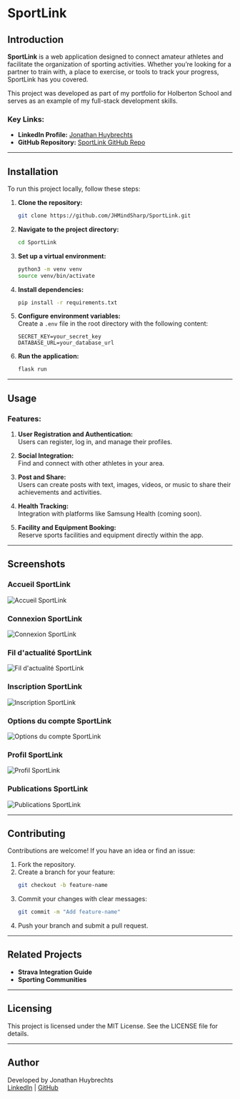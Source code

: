
# SportLink

## Introduction
**SportLink** is a web application designed to connect amateur athletes and facilitate the organization of sporting activities. Whether you’re looking for a partner to train with, a place to exercise, or tools to track your progress, SportLink has you covered.

This project was developed as part of my portfolio for Holberton School and serves as an example of my full-stack development skills.

### Key Links:
- **LinkedIn Profile:** [Jonathan Huybrechts](https://www.linkedin.com/in/jonathan-huybrechts/)  
- **GitHub Repository:** [SportLink GitHub Repo](https://github.com/JHMindSharp/SportLink)  

---

## Installation
To run this project locally, follow these steps:

1. **Clone the repository:**
   ```bash
   git clone https://github.com/JHMindSharp/SportLink.git
   ```
2. **Navigate to the project directory:**
   ```bash
   cd SportLink
   ```
3. **Set up a virtual environment:**
   ```bash
   python3 -m venv venv
   source venv/bin/activate
   ```
4. **Install dependencies:**
   ```bash
   pip install -r requirements.txt
   ```
5. **Configure environment variables:**  
   Create a `.env` file in the root directory with the following content:
   ```
   SECRET_KEY=your_secret_key
   DATABASE_URL=your_database_url
   ```
6. **Run the application:**
   ```bash
   flask run
   ```

---

## Usage
### Features:
1. **User Registration and Authentication:**  
   Users can register, log in, and manage their profiles.

2. **Social Integration:**  
   Find and connect with other athletes in your area.

3. **Post and Share:**  
   Users can create posts with text, images, videos, or music to share their achievements and activities.

4. **Health Tracking:**  
   Integration with platforms like Samsung Health (coming soon).

5. **Facility and Equipment Booking:**  
   Reserve sports facilities and equipment directly within the app.

---

## Screenshots
### Accueil SportLink
![Accueil SportLink](images/screenshots/accueilsportlink.png "Accueil SportLink")

### Connexion SportLink
![Connexion SportLink](images/screenshots/connexionsportlink.png "Connexion SportLink")

### Fil d'actualité SportLink
![Fil d'actualité SportLink](images/screenshots/fildactusportlink.png "Fil d'actualité SportLink")

### Inscription SportLink
![Inscription SportLink](images/screenshots/inscriptionsportlink.png "Inscription SportLink")

### Options du compte SportLink
![Options du compte SportLink](images/screenshots/optioncomptessportlink.png "Options du compte SportLink")

### Profil SportLink
![Profil SportLink](images/screenshots/profilsportlink.png "Profil SportLink")

### Publications SportLink
![Publications SportLink](images/screenshots/publicationsportlink.png "Publications SportLink")

---

## Contributing
Contributions are welcome! If you have an idea or find an issue:

1. Fork the repository.
2. Create a branch for your feature:
   ```bash
   git checkout -b feature-name
   ```
3. Commit your changes with clear messages:
   ```bash
   git commit -m "Add feature-name"
   ```
4. Push your branch and submit a pull request.

---

## Related Projects
- **Strava Integration Guide**
- **Sporting Communities**

---

## Licensing
This project is licensed under the MIT License. See the LICENSE file for details.

---

## Author
Developed by Jonathan Huybrechts  
[LinkedIn](https://www.linkedin.com/in/jonathan-huybrechts/) | [GitHub](https://github.com/JHMindSharp)
